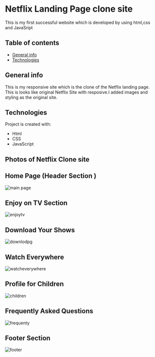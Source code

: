 # Netflix Landing Page clone site
This is my first successful website which is developed by using html,css and JavaSript
## Table of contents
* [General info](#general-info)
* [Technologies](#technologies)
## General info
This is my responsive site which is the clone of the Netflix landing page. This is looks like original Netflix Site with resposive.I added images and styling as the original site.
## Technologies
Project is created with:
* Html
* CSS
* JavaScript
## Photos of Netflix Clone site
## Home Page (Header Section )
![main page](https://user-images.githubusercontent.com/102819825/180515755-9b078e64-02e5-48bb-90fe-48f21745b3db.png)

## Enjoy on TV Section
![enjoytv](https://user-images.githubusercontent.com/102819825/180516235-bfa14330-4ed7-4197-ba2a-12ce847d1032.png)

## Download Your Shows
![downlodpg](https://user-images.githubusercontent.com/102819825/180516710-67768b08-ad0c-4eba-b379-c9fc7ff81f3a.png)

## Watch Everywhere
![watcheverywhere](https://user-images.githubusercontent.com/102819825/180516953-16f7921a-0564-482a-93cc-6642876e3372.png)

## Profile for Children
![children](https://user-images.githubusercontent.com/102819825/180517099-ce16107d-588e-47b9-96b9-808c3dae898a.png)

## Frequently Asked Questions
![frequenty](https://user-images.githubusercontent.com/102819825/180517384-e8acfbcc-8c43-480f-9d9d-975e016daac2.png)

## Footer Section
![footer](https://user-images.githubusercontent.com/102819825/180517483-5566a932-56dc-41d0-955e-29401f0e88cc.png)
